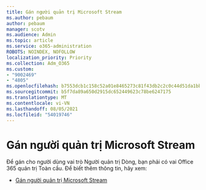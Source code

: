 ```yaml
---
title: Gán người quản trị Microsoft Stream
ms.author: pebaum
author: pebaum
manager: scotv
ms.audience: Admin
ms.topic: article
ms.service: o365-administration
ROBOTS: NOINDEX, NOFOLLOW
localization_priority: Priority
ms.collection: Adm_O365
ms.custom:
- "9002469"
- "4805"
ms.openlocfilehash: b7553dcb1c158c52a01e8465273c81f43db2c2c0c44d51da1bb3e39d698d18c3
ms.sourcegitcommit: b5f7da89a650d2915dc652449623c78be6247175
ms.translationtype: MT
ms.contentlocale: vi-VN
ms.lasthandoff: 08/05/2021
ms.locfileid: "54019746"
---
```

# <a name="assign-microsoft-stream-admins"></a>Gán người quản trị Microsoft Stream

Để gán cho người dùng vai trò Người quản trị Dòng, bạn phải có vai Office 365 quản trị Toàn cầu. Để biết thêm thông tin, hãy xem:

- [Gán người quản trị Microsoft Stream](https://docs.microsoft.com/stream/assign-administrator-user-role)
